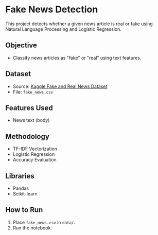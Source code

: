 # Fake News Detection

This project detects whether a given news article is real or fake using Natural Language Processing and Logistic Regression.

## Objective
- Classify news articles as "fake" or "real" using text features.

## Dataset
- Source: [Kaggle Fake and Real News Dataset](https://www.kaggle.com/clmentbisaillon/fake-and-real-news-dataset)
- File: `fake_news.csv`

## Features Used
- News text (body)

## Methodology
- TF-IDF Vectorization
- Logistic Regression
- Accuracy Evaluation

## Libraries
- Pandas
- Scikit-learn

## How to Run
1. Place `fake_news.csv` in `data/`.
2. Run the notebook.
